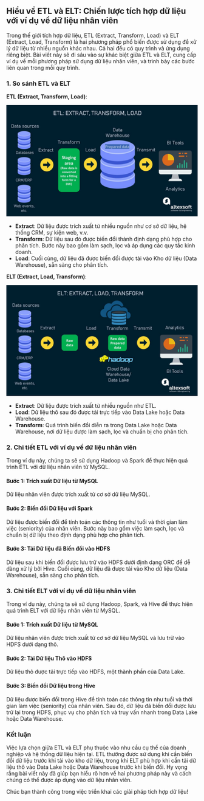 ## Hiểu về ETL và ELT: Chiến lược tích hợp dữ liệu với ví dụ về dữ liệu nhân viên

Trong thế giới tích hợp dữ liệu, ETL (Extract, Transform, Load) và ELT (Extract, Load, Transform) là hai phương pháp phổ biến được sử dụng để xử lý dữ liệu từ nhiều nguồn khác nhau. Cả hai đều có quy trình và ứng dụng riêng biệt. Bài viết này sẽ đi sâu vào sự khác biệt giữa ETL và ELT, cung cấp ví dụ về mỗi phương pháp sử dụng dữ liệu nhân viên, và trình bày các bước liên quan trong mỗi quy trình.

### 1. So sánh ETL và ELT

**ETL (Extract, Transform, Load)**:

![ETL](img/ETL.png)

- **Extract**: Dữ liệu được trích xuất từ nhiều nguồn như cơ sở dữ liệu, hệ thống CRM, sự kiện web, v.v.
- **Transform**: Dữ liệu sau đó được biến đổi thành định dạng phù hợp cho phân tích. Bước này bao gồm làm sạch, lọc và áp dụng các quy tắc kinh doanh.
- **Load**: Cuối cùng, dữ liệu đã được biến đổi được tải vào Kho dữ liệu (Data Warehouse), sẵn sàng cho phân tích.

**ELT (Extract, Load, Transform)**:

![ELT](img/ELT.png)

- **Extract**: Dữ liệu được trích xuất từ nhiều nguồn như ETL.
- **Load**: Dữ liệu thô sau đó được tải trực tiếp vào Data Lake hoặc Data Warehouse.
- **Transform**: Quá trình biến đổi diễn ra trong Data Lake hoặc Data Warehouse, nơi dữ liệu được làm sạch, lọc và chuẩn bị cho phân tích.

### 2. Chi tiết ETL với ví dụ về dữ liệu nhân viên

Trong ví dụ này, chúng ta sẽ sử dụng Hadoop và Spark để thực hiện quá trình ETL với dữ liệu nhân viên từ MySQL.

#### Bước 1: Trích xuất Dữ liệu từ MySQL

Dữ liệu nhân viên được trích xuất từ cơ sở dữ liệu MySQL.

#### Bước 2: Biến đổi Dữ liệu với Spark

Dữ liệu được biến đổi để tính toán các thông tin như tuổi và thời gian làm việc (seniority) của nhân viên. Bước này bao gồm việc làm sạch, lọc và chuẩn bị dữ liệu theo định dạng phù hợp cho phân tích.

#### Bước 3: Tải Dữ liệu đã Biến đổi vào HDFS

Dữ liệu sau khi biến đổi được lưu trữ vào HDFS dưới định dạng ORC để dễ dàng xử lý bởi Hive. Cuối cùng, dữ liệu đã được tải vào Kho dữ liệu (Data Warehouse), sẵn sàng cho phân tích.

### 3. Chi tiết ELT với ví dụ về dữ liệu nhân viên

Trong ví dụ này, chúng ta sẽ sử dụng Hadoop, Spark, và Hive để thực hiện quá trình ELT với dữ liệu nhân viên từ MySQL.

#### Bước 1: Trích xuất Dữ liệu từ MySQL

Dữ liệu nhân viên được trích xuất từ cơ sở dữ liệu MySQL và lưu trữ vào HDFS dưới dạng thô.

#### Bước 2: Tải Dữ liệu Thô vào HDFS

Dữ liệu thô được tải trực tiếp vào HDFS, một thành phần của Data Lake.

#### Bước 3: Biến đổi Dữ liệu trong Hive

Dữ liệu được biến đổi trong Hive để tính toán các thông tin như tuổi và thời gian làm việc (seniority) của nhân viên. Sau đó, dữ liệu đã biến đổi được lưu trữ lại trong HDFS, phục vụ cho phân tích và truy vấn nhanh trong Data Lake hoặc Data Warehouse.

### Kết luận

Việc lựa chọn giữa ETL và ELT phụ thuộc vào nhu cầu cụ thể của doanh nghiệp và hệ thống dữ liệu hiện tại. ETL thường được sử dụng khi cần biến đổi dữ liệu trước khi tải vào kho dữ liệu, trong khi ELT phù hợp khi cần tải dữ liệu thô vào Data Lake hoặc Data Warehouse trước khi biến đổi. Hy vọng rằng bài viết này đã giúp bạn hiểu rõ hơn về hai phương pháp này và cách chúng có thể được áp dụng vào dữ liệu nhân viên.

Chúc bạn thành công trong việc triển khai các giải pháp tích hợp dữ liệu!